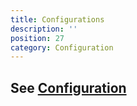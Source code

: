 ```yaml
---
title: Configurations
description: ''
position: 27
category: Configuration
---
```


## See [Configuration](./Configuration)